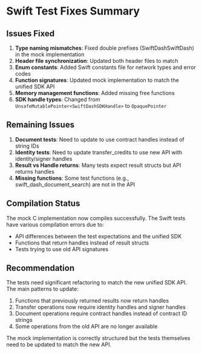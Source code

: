 # Swift Test Fixes Summary

## Issues Fixed

1. **Type naming mismatches**: Fixed double prefixes (SwiftDashSwiftDash) in the mock implementation
2. **Header file synchronization**: Updated both header files to match
3. **Enum constants**: Added Swift constants file for network types and error codes  
4. **Function signatures**: Updated mock implementation to match the unified SDK API
5. **Memory management functions**: Added missing free functions
6. **SDK handle types**: Changed from `UnsafeMutablePointer<SwiftDashSDKHandle>` to `OpaquePointer`

## Remaining Issues

1. **Document tests**: Need to update to use contract handles instead of string IDs
2. **Identity tests**: Need to update transfer_credits to use new API with identity/signer handles
3. **Result vs Handle returns**: Many tests expect result structs but API returns handles
4. **Missing functions**: Some test functions (e.g., swift_dash_document_search) are not in the API

## Compilation Status

The mock C implementation now compiles successfully. The Swift tests have various compilation errors due to:
- API differences between the test expectations and the unified SDK
- Functions that return handles instead of result structs
- Tests trying to use old API signatures

## Recommendation

The tests need significant refactoring to match the new unified SDK API. The main patterns to update:

1. Functions that previously returned results now return handles
2. Transfer operations now require identity handles and signer handles
3. Document operations require contract handles instead of contract ID strings
4. Some operations from the old API are no longer available

The mock implementation is correctly structured but the tests themselves need to be updated to match the new API.